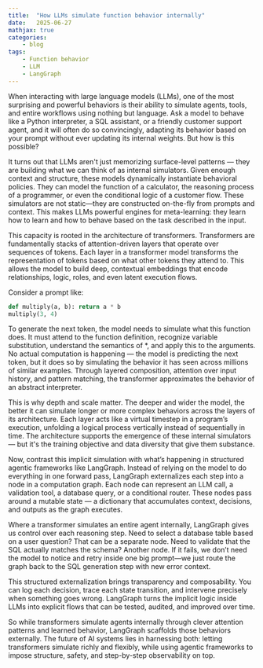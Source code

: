 ```yaml
---
title:  "How LLMs simulate function behavior internally"
date:   2025-06-27
mathjax: true
categories:
    - blog
tags: 
    - Function behavior
    - LLM
    - LangGraph
---
```


When interacting with large language models (LLMs), one of the most surprising and powerful behaviors is their ability to simulate agents, tools, and entire workflows using nothing but language. Ask a model to behave like a Python interpreter, a SQL assistant, or a friendly customer support agent, and it will often do so convincingly, adapting its behavior based on your prompt without ever updating its internal weights. But how is this possible?

It turns out that LLMs aren't just memorizing surface-level patterns — they are building what we can think of as internal simulators. Given enough context and structure, these models dynamically instantiate behavioral policies. They can model the function of a calculator, the reasoning process of a programmer, or even the conditional logic of a customer flow. These simulators are not static—they are constructed on-the-fly from prompts and context. This makes LLMs powerful engines for meta-learning: they learn how to learn and how to behave based on the task described in the input.

This capacity is rooted in the architecture of transformers. Transformers are fundamentally stacks of attention-driven layers that operate over sequences of tokens. Each layer in a transformer model transforms the representation of tokens based on what other tokens they attend to. This allows the model to build deep, contextual embeddings that encode relationships, logic, roles, and even latent execution flows.

Consider a prompt like:

```python
def multiply(a, b): return a * b
multiply(3, 4)
```

To generate the next token, the model needs to simulate what this function does. It must attend to the function definition, recognize variable substitution, understand the semantics of *, and apply this to the arguments. No actual computation is happening — the model is predicting the next token, but it does so by simulating the behavior it has seen across millions of similar examples. Through layered composition, attention over input history, and pattern matching, the transformer approximates the behavior of an abstract interpreter.

This is why depth and scale matter. The deeper and wider the model, the better it can simulate longer or more complex behaviors across the layers of its architecture. Each layer acts like a virtual timestep in a program’s execution, unfolding a logical process vertically instead of sequentially in time. The architecture supports the emergence of these internal simulators — but it's the training objective and data diversity that give them substance.

Now, contrast this implicit simulation with what’s happening in structured agentic frameworks like LangGraph. Instead of relying on the model to do everything in one forward pass, LangGraph externalizes each step into a node in a computation graph. Each node can represent an LLM call, a validation tool, a database query, or a conditional router. These nodes pass around a mutable state — a dictionary that accumulates context, decisions, and outputs as the graph executes.

Where a transformer simulates an entire agent internally, LangGraph gives us control over each reasoning step. Need to select a database table based on a user question? That can be a separate node. Need to validate that the SQL actually matches the schema? Another node. If it fails, we don’t need the model to notice and retry inside one big prompt—we just route the graph back to the SQL generation step with new error context.

This structured externalization brings transparency and composability. You can log each decision, trace each state transition, and intervene precisely when something goes wrong. LangGraph turns the implicit logic inside LLMs into explicit flows that can be tested, audited, and improved over time.

So while transformers simulate agents internally through clever attention patterns and learned behavior, LangGraph scaffolds those behaviors externally. The future of AI systems lies in harnessing both: letting transformers simulate richly and flexibly, while using agentic frameworks to impose structure, safety, and step-by-step observability on top.